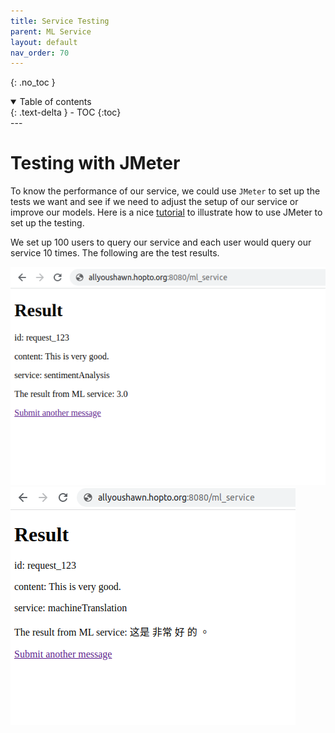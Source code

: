 ```yaml
---
title: Service Testing
parent: ML Service
layout: default
nav_order: 70
---
```

{: .no_toc }

<details open markdown="block">
  <summary>
    Table of contents
  </summary>
  {: .text-delta }
- TOC
{:toc}
</details>
---

# Testing with JMeter
To know the performance of our service, we could use `JMeter` to set up
the tests we want and see if we need to adjust the setup of our service or improve our models.
Here is a nice [tutorial](https://www.guru99.com/jmeter-performance-testing.html) 
to illustrate how to use JMeter to set up the testing.

We set up 100 users to query our service and each user would query our service 10 times.
The following are the test results. 

![ml_service_sa_test](/docs/ml_service/images/ml_service_sa_result.png)
![ml_service_mt_test](/docs/ml_service/images/ml_service_mt_result.png)

